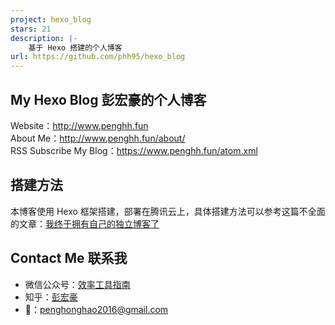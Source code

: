 ```yaml
---
project: hexo_blog
stars: 21
description: |-
    基于 Hexo 搭建的个人博客
url: https://github.com/phh95/hexo_blog
---
```


## My Hexo Blog 彭宏豪的个人博客     

Website：http://www.penghh.fun     
About Me：http://www.penghh.fun/about/        
RSS Subscribe My Blog：https://www.penghh.fun/atom.xml       

## 搭建方法   

本博客使用 Hexo 框架搭建，部署在腾讯云上，具体搭建方法可以参考这篇不全面的文章：[我终于拥有自己的独立博客了](https://www.penghh.fun/2020/10/21/2020-10-21-post01/)     

## Contact Me 联系我    

* 微信公众号：[效率工具指南](https://sourl.cn/xcjbf4)            
* 知乎：[彭宏豪](https://www.zhihu.com/people/angola-84)    
* 📮：[penghonghao2016@gmail.com](mailto:penghonghao2016@gmail.com)    




